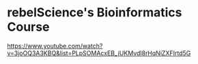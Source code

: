 # rebelScience's Bioinformatics Course

https://www.youtube.com/watch?v=3joOQ3A3KBQ&list=PLpSOMAcxEB_jUKMvdl8rHqNiZXFIrtd5G


